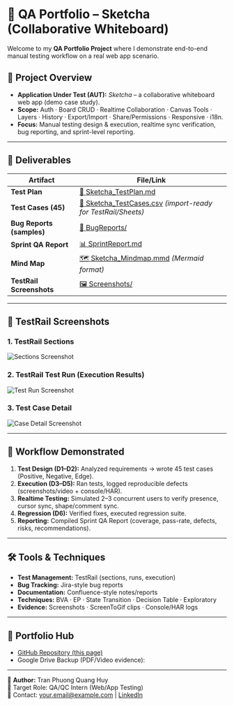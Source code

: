 # 🧪 QA Portfolio – Sketcha (Collaborative Whiteboard)

Welcome to my **QA Portfolio Project** where I demonstrate end-to-end manual testing workflow on a real web app scenario.

## 📌 Project Overview
- **Application Under Test (AUT):** *Sketcha* – a collaborative whiteboard web app (demo case study).
- **Scope:** Auth · Board CRUD · Realtime Collaboration · Canvas Tools · Layers · History · Export/Import · Share/Permissions · Responsive · i18n.
- **Focus:** Manual testing design & execution, realtime sync verification, bug reporting, and sprint-level reporting.

---

## 📂 Deliverables

| Artifact | File/Link |
|----------|-----------|
| **Test Plan** | [📄 Sketcha_TestPlan.md](./Sketcha_TestPlan.md) |
| **Test Cases (45)** | [📑 Sketcha_TestCases.csv](./Sketcha_TestCases.csv) *(import-ready for TestRail/Sheets)* |
| **Bug Reports (samples)** | [🐞 BugReports/](./BugReports) |
| **Sprint QA Report** | [📊 SprintReport.md](./SprintReport.md) |
| **Mind Map** | [🗺 Sketcha_Mindmap.mmd](./Sketcha_Mindmap.mmd) *(Mermaid format)* |
| **TestRail Screenshots** | [🖼 Screenshots/](./Screenshots) |

---

## 📸 TestRail Screenshots

### 1. TestRail Sections
![Sections Screenshot](./Screenshots/TR_Sections.png)

### 2. TestRail Test Run (Execution Results)
![Test Run Screenshot](./Screenshots/TR_TestRun.png)

### 3. Test Case Detail
![Case Detail Screenshot](./Screenshots/TR_CaseDetail.png)

---

## 🚀 Workflow Demonstrated
1. **Test Design (D1–D2):** Analyzed requirements → wrote 45 test cases (Positive, Negative, Edge).  
2. **Execution (D3–D5):** Ran tests, logged reproducible defects (screenshots/video + console/HAR).  
3. **Realtime Testing:** Simulated 2–3 concurrent users to verify presence, cursor sync, shape/comment sync.  
4. **Regression (D6):** Verified fixes, executed regression suite.  
5. **Reporting:** Compiled Sprint QA Report (coverage, pass-rate, defects, risks, recommendations).

---

## 🛠 Tools & Techniques
- **Test Management:** TestRail (sections, runs, execution)  
- **Bug Tracking:** Jira-style bug reports  
- **Documentation:** Confluence-style notes/reports  
- **Techniques:** BVA · EP · State Transition · Decision Table · Exploratory  
- **Evidence:** Screenshots · ScreenToGif clips · Console/HAR logs  

---

## 🔗 Portfolio Hub
- [GitHub Repository (this page)](https://github.com/yourusername/qa-portfolio)  
- Google Drive Backup (PDF/Video evidence): <link>  

---

👤 **Author:** Tran Phuong Quang Huy  
🎯 Target Role: QA/QC Intern (Web/App Testing)  
📧 Contact: your.email@example.com | [LinkedIn](https://linkedin.com/in/yourprofile)

